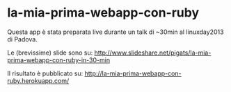 la-mia-prima-webapp-con-ruby
============================

Questa app è stata preparata live durante un talk 
di ~30min al linuxday2013 di Padova.

Le (brevissime) slide sono su: http://www.slideshare.net/pigats/la-mia-prima-webapp-con-ruby-in-30-min

Il risultato è pubblicato su: http://la-mia-prima-webapp-con-ruby.herokuapp.com/
